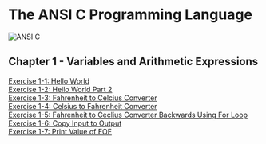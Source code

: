 # The ANSI C Programming Language
![ANSI C](https://images-na.ssl-images-amazon.com/images/I/41gHB8KelXL._SX377_BO1,204,203,200_.jpg)

## Chapter 1 - Variables and Arithmetic Expressions
[Exercise 1-1: Hello World](https://github.com/beef-erikson/ANSICProgrammingLanguage/blob/master/Chapter1/Exercise1-1/Exercize1-1.c)<br />
[Exercise 1-2: Hello World Part 2](https://github.com/beef-erikson/ANSICProgrammingLanguage/blob/master/Chapter1/Exercise1-2/Exercise1-2.c)<br />
[Exercise 1-3: Fahrenheit to Celcius Converter](https://github.com/beef-erikson/ANSICProgrammingLanguage/blob/master/Chapter1/Exercise1-3/Exercize1-3.c)<br />
[Exercise 1-4: Celsius to Fahrenheit Converter](https://github.com/beef-erikson/ANSICProgrammingLanguage/blob/master/Chapter1/Exercise1-4/Exercise1-4.c)<br />
[Exercise 1-5: Fahrenheit to Ceclius Converter Backwards Using For Loop](https://github.com/beef-erikson/ANSICProgrammingLanguage/blob/master/Chapter1/Exercise1-5/Exercise1-5.c)<br />
[Exercise 1-6: Copy Input to Output](https://github.com/beef-erikson/ANSICProgrammingLanguage/blob/master/Chapter1/Exercise1-6/Exercise1-6.c)<br />
[Exercise 1-7: Print Value of EOF](https://github.com/beef-erikson/ANSICProgrammingLanguage/blob/master/Chapter1/Exercise1-7/Exercise1-7.c)<br />
